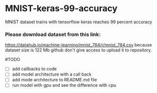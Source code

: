 # MNIST-keras-99-accuracy
MNIST dataset trains with tensorflow keras reaches 99 percent accuracy
### Please download dataset from this link:
https://datahub.io/machine-learning/mnist_784/r/mnist_784.csv
because dataset size is 122 Mb github don't give access to upload it to repository.

#TODO
- [ ] add callbacks to code
- [ ] add model architecture with a call back
- [ ] add mode architecture to README.md file
- [ ] run model with gpu and see the difference with cpu
